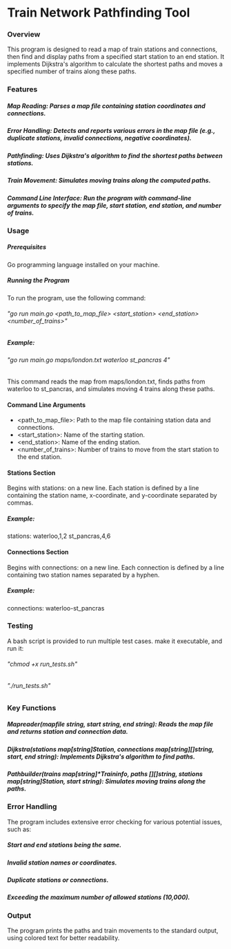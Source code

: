 # Train Network Pathfinding Tool
### Overview
This program is designed to read a map of train stations and connections, then find and display paths from a specified start station to an end station. It implements Dijkstra's algorithm to calculate the shortest paths and moves a specified number of trains along these paths.

### Features
##### Map Reading: Parses a map file containing station coordinates and connections.
##### Error Handling: Detects and reports various errors in the map file (e.g., duplicate stations, invalid connections, negative coordinates).
##### Pathfinding: Uses Dijkstra's algorithm to find the shortest paths between stations.
##### Train Movement: Simulates moving trains along the computed paths.
##### Command Line Interface: Run the program with command-line arguments to specify the map file, start station, end station, and number of trains.
### Usage
##### Prerequisites
Go programming language installed on your machine.
##### Running the Program
To run the program, use the following command:
###### "go run main.go <path_to_map_file> <start_station> <end_station> <number_of_trains>"
##### Example:
###### "go run main.go maps/london.txt waterloo st_pancras 4"

This command reads the map from maps/london.txt, finds paths from waterloo to st_pancras, and simulates moving 4 trains along these paths.


#### Command Line Arguments
* <path_to_map_file>: Path to the map file containing station data and connections.
* <start_station>: Name of the starting station.
* <end_station>: Name of the ending station.
* <number_of_trains>: Number of trains to move from the start station to the end station.


#### Stations Section
Begins with stations: on a new line.
Each station is defined by a line containing the station name, x-coordinate, and y-coordinate separated by commas.
##### Example:
stations:
waterloo,1,2
st_pancras,4,6

#### Connections Section
Begins with connections: on a new line.
Each connection is defined by a line containing two station names separated by a hyphen.
##### Example:
connections:
waterloo-st_pancras

### Testing

A bash script is provided to run multiple test cases.
make it executable, and run it: 
###### "chmod +x run_tests.sh"
###### "./run_tests.sh"
 
### Key Functions

##### Mapreader(mapfile string, start string, end string): Reads the map file and returns station and connection data.
##### Dijkstra(stations map[string]Station, connections map[string][]string, start, end string): Implements Dijkstra's algorithm to find paths.
##### Pathbuilder(trains map[string]*Traininfo, paths [][]string, stations map[string]Station, start string): Simulates moving trains along the paths.

### Error Handling

The program includes extensive error checking for various potential issues, such as:

##### Start and end stations being the same.
##### Invalid station names or coordinates.
##### Duplicate stations or connections.
##### Exceeding the maximum number of allowed stations (10,000).


### Output
The program prints the paths and train movements to the standard output, using colored text for better readability.